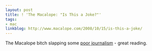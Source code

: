 ```yaml
---
layout: post
title: ! 'The Macalope: "Is This a Joke?"'
tags:
- mac
linkblog: http://www.macalope.com/2008/10/15/is-this-a-joke/
---
```


The Macalope bitch slapping some [poor journalism](http://www.webmonkey.com/blog/How_Much_is_the_Apple_Tax_) - great
reading.
